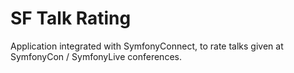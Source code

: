 # SF Talk Rating

Application integrated with SymfonyConnect, to rate talks given at SymfonyCon / SymfonyLive conferences.

